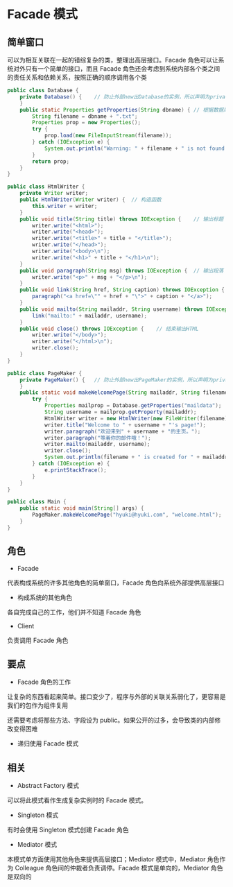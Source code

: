 # Facade 模式

## 简单窗口

可以为相互关联在一起的错综复杂的类，整理出高层接口。Facade 角色可以让系统对外只有一个简单的接口，而且 Facade 角色还会考虑到系统内部各个类之间的责任关系和依赖关系，按照正确的顺序调用各个类

```java
public class Database {
    private Database() {    // 防止外部new出Database的实例，所以声明为private方法
    }
    public static Properties getProperties(String dbname) { // 根据数据库名获取Properties
        String filename = dbname + ".txt";
        Properties prop = new Properties();
        try {
            prop.load(new FileInputStream(filename));
        } catch (IOException e) {
            System.out.println("Warning: " + filename + " is not found.");
        }
        return prop;
    }
}

public class HtmlWriter {
    private Writer writer;
    public HtmlWriter(Writer writer) {  // 构造函数
        this.writer = writer;
    }
    public void title(String title) throws IOException {    // 输出标题
        writer.write("<html>");
        writer.write("<head>");
        writer.write("<title>" + title + "</title>");
        writer.write("</head>");
        writer.write("<body>\n");
        writer.write("<h1>" + title + "</h1>\n");
    }
    public void paragraph(String msg) throws IOException {  // 输出段落
        writer.write("<p>" + msg + "</p>\n");
    }
    public void link(String href, String caption) throws IOException {  // 输出超链接
        paragraph("<a href=\"" + href + "\">" + caption + "</a>");
    }
    public void mailto(String mailaddr, String username) throws IOException {   //  输出邮件地址
        link("mailto:" + mailaddr, username);
    }
    public void close() throws IOException {    // 结束输出HTML
        writer.write("</body>");
        writer.write("</html>\n");
        writer.close();
    }
}

public class PageMaker {
    private PageMaker() {   // 防止外部new出PageMaker的实例，所以声明为private方法
    }
    public static void makeWelcomePage(String mailaddr, String filename) {
        try {
            Properties mailprop = Database.getProperties("maildata");
            String username = mailprop.getProperty(mailaddr);
            HtmlWriter writer = new HtmlWriter(new FileWriter(filename));
            writer.title("Welcome to " + username + "'s page!");
            writer.paragraph("欢迎来到" + username + "的主页。");
            writer.paragraph("等着你的邮件哦！");
            writer.mailto(mailaddr, username);
            writer.close();
            System.out.println(filename + " is created for " + mailaddr + " (" + username + ")");
        } catch (IOException e) {
            e.printStackTrace();
        }
    }
}

public class Main {
    public static void main(String[] args) {
        PageMaker.makeWelcomePage("hyuki@hyuki.com", "welcome.html");
    }
}
```

## 角色

- Facade

代表构成系统的许多其他角色的简单窗口，Facade 角色向系统外部提供高层接口

- 构成系统的其他角色

各自完成自己的工作，他们并不知道 Facade 角色

- Client

负责调用 Facade 角色

## 要点

- Facade 角色的工作

让复杂的东西看起来简单。接口变少了，程序与外部的关联关系弱化了，更容易是我们的包作为组件复用

还需要考虑将那些方法、字段设为 public。如果公开的过多，会导致类的内部修改变得困难

- 递归使用 Facade 模式

## 相关

- Abstract Factory 模式

可以将此模式看作生成复杂实例时的 Facade 模式。

- Singleton 模式

有时会使用 Singleton 模式创建 Facade 角色

- Mediator 模式

本模式单方面使用其他角色来提供高层接口；Mediator 模式中，Mediator 角色作为 Colleague 角色间的仲裁者负责调停。Facade 模式是单向的，Mediator 角色是双向的